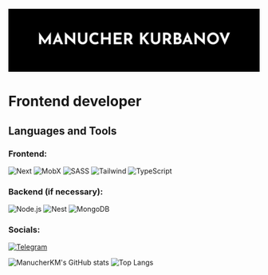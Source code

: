 [![Header](https://github.com/ManucherKM/manucherKM/raw/main/assets/header.png)]()

# Frontend developer

## Languages and Tools

### Frontend:
![Next](https://img.shields.io/badge/-Next-000?style=for-the-badge&logo=Nextdotjs&logoColor=fff)
![MobX](https://img.shields.io/badge/-MobX-000?style=for-the-badge&logo=mobx&logoColor=EB6719)
![SASS](https://img.shields.io/badge/-SASS-000?style=for-the-badge&logo=sass&logoColor=CD6799)
![Tailwind](https://img.shields.io/badge/-Tailwind-000?style=for-the-badge&logo=tailwindcss&logoColor=38bdf8)
![TypeScript](https://img.shields.io/badge/-TypeScript-000?style=for-the-badge&logo=TypeScript&logoColor=3178C6)

### Backend (if necessary):
![Node.js](https://img.shields.io/badge/-Node.js-000?style=for-the-badge&logo=nodedotjs&logoColor=6BBF47)
![Nest](https://img.shields.io/badge/-Nest-000?style=for-the-badge&logo=nestjs&logoColor=E0234E)
![MongoDB](https://img.shields.io/badge/-MongoDB-000?style=for-the-badge&logo=mongodb&logoColor=10AA50)

### Socials:
[![Telegram](https://img.shields.io/badge/-Telegram-090909?style=for-the-badge&logo=telegram&logoColor=27A0D9)](https://t.me/sad0vn1c)

![ManucherKM's GitHub stats](https://github-readme-stats.vercel.app/api?username=manucherKM&show_icons=true)
![Top Langs](https://github-readme-stats.vercel.app/api/top-langs/?username=manucherKM&layout=compact)
